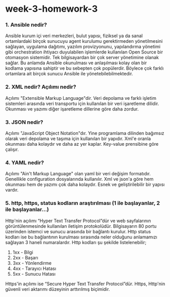 # week-3-homework-3
### 1. Ansible nedir?
Ansible kurum içi veri merkezleri, bulut yapısı, fiziksel ya da sanal ortamlardaki birçok sunucuyu agent kurulumu 
gerektirmeden yönetilmesini sağlayan, uygulama dağıtımı, yazılım provizyonunu, yapılandırma yönetimi gibi orchestration
ihtiyacı duyulabilen işlemlerde kullanılan Open Source bir otomasyon sistemidir. Tek bilgisayardan bir çok server 
yönetimine olanak sağlar. Bu anlamda Ansible okunulması ve anlaşılması kolay olan bir kodlama yapısına sahiptir ve bu 
sebepten çok popülerdir. Böylece çok farklı ortamlara ait birçok sunucu Ansible ile yönetebilebilmektedir.
### 2. XML nedir? Açılımı nedir?
Açılımı "Extensible Markup Language"dir. Veri depolama ve farklı işletim sistemleri arasında veri transportu için 
kullanılan bir veri işaretleme dilidir. Okunması ve yazımı diğer işaretleme dillerine göre daha zordur. 
### 3. JSON nedir?
Açılımı "JavaScript Object Notation"dır. Yine programlama dilinden bağımsız olarak veri depolama ve taşıma için 
kullanılan bir yapıdır. Xml'e oranla okunması daha kolaydır ve daha az yer kaplar. Key-value prensibine göre çalışır. 
### 4. YAML nedir?
Açılımı "Ain't Markup Language" olan yaml bir veri değişim formatıdır. Genellikle configuration dosyalarında kullanılır.
Xml ve json'a göre hem okunması hem de yazımı çok daha kolaydır. Esnek ve geliştirilebilir bir yapısı vardır. 
### 5. http, https, status kodların araştırılması (1 ile başlayanlar, 2 ile başlayanlar...)
Http'nin açılımı “Hyper Text Transfer Protocol”dür ve  web sayfalarının görüntülenmesinde kullanılan iletişim 
protokolüdür. Bilgisayarın 80 portu üzerinden istemci ve sunucu arasında bir bağlantı kurulur. Http status kodları ise 
bu bağlantının kurulması sırasında neler olduğunu anlamamızı sağlayan 3 haneli numaralardır. Http kodları şu şekilde 
listelenebilir; 
1. 1xx - Bilgi
2. 2xx - Başarı
3. 3xx - Yönlendirme
4. 4xx - Tarayıcı Hatası
5. 5xx - Sunucu Hatası <br/>

Https'in açılımı ise “Secure Hyper Text Transfer Protocol”dür. Https, Http'nin güvenli veri aktarımı düzeyinin 
arttırılmış biçimidir. 

